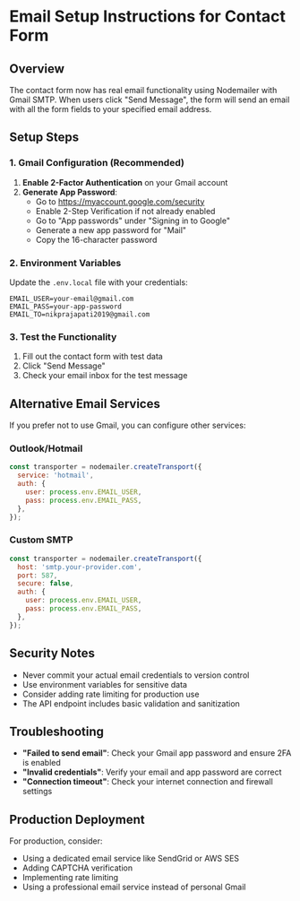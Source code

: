 # Email Setup Instructions for Contact Form

## Overview
The contact form now has real email functionality using Nodemailer with Gmail SMTP. When users click "Send Message", the form will send an email with all the form fields to your specified email address.

## Setup Steps

### 1. Gmail Configuration (Recommended)
1. **Enable 2-Factor Authentication** on your Gmail account
2. **Generate App Password**:
   - Go to https://myaccount.google.com/security
   - Enable 2-Step Verification if not already enabled
   - Go to "App passwords" under "Signing in to Google"
   - Generate a new app password for "Mail"
   - Copy the 16-character password

### 2. Environment Variables
Update the `.env.local` file with your credentials:
```
EMAIL_USER=your-email@gmail.com
EMAIL_PASS=your-app-password
EMAIL_TO=nikprajapati2019@gmail.com
```

### 3. Test the Functionality
1. Fill out the contact form with test data
2. Click "Send Message"
3. Check your email inbox for the test message

## Alternative Email Services
If you prefer not to use Gmail, you can configure other services:

### Outlook/Hotmail
```javascript
const transporter = nodemailer.createTransport({
  service: 'hotmail',
  auth: {
    user: process.env.EMAIL_USER,
    pass: process.env.EMAIL_PASS,
  },
});
```

### Custom SMTP
```javascript
const transporter = nodemailer.createTransport({
  host: 'smtp.your-provider.com',
  port: 587,
  secure: false,
  auth: {
    user: process.env.EMAIL_USER,
    pass: process.env.EMAIL_PASS,
  },
});
```

## Security Notes
- Never commit your actual email credentials to version control
- Use environment variables for sensitive data
- Consider adding rate limiting for production use
- The API endpoint includes basic validation and sanitization

## Troubleshooting
- **"Failed to send email"**: Check your Gmail app password and ensure 2FA is enabled
- **"Invalid credentials"**: Verify your email and app password are correct
- **"Connection timeout"**: Check your internet connection and firewall settings

## Production Deployment
For production, consider:
- Using a dedicated email service like SendGrid or AWS SES
- Adding CAPTCHA verification
- Implementing rate limiting
- Using a professional email service instead of personal Gmail
